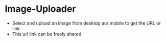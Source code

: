 # Image-Uploader
* Select and upload an image from desktop aur mobile to get the URL or link.<br>
* This url link can be freely shared.   
